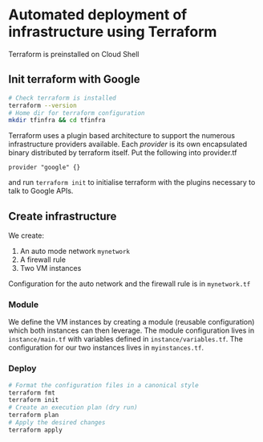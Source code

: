 # Automated deployment of infrastructure using Terraform
Terraform is preinstalled on Cloud Shell
## Init terraform with Google
```sh
# Check terraform is installed
terraform --version
# Home dir for terraform configuration
mkdir tfinfra && cd tfinfra
```
Terraform uses a plugin based architecture to support the numerous infrastructure providers available.
Each _provider_ is its own encapsulated binary distributed by terraform itself.
Put the following into provider.tf
```
provider "google" {}
```
and run `terraform init` to initialise terraform with the plugins necessary to talk to Google APIs.

## Create infrastructure
We create:
1. An auto mode network `mynetwork`
1. A firewall rule
1. Two VM instances

Configuration for the auto network and the firewall rule is in `mynetwork.tf`

### Module
We define the VM instances by creating a module (reusable configuration) which both instances can then leverage.
The module configuration lives in `instance/main.tf` with variables defined in `instance/variables.tf`.
The configuration for our two instances lives in `myinstances.tf`.

### Deploy
```sh
# Format the configuration files in a canonical style
terraform fmt
terraform init
# Create an execution plan (dry run)
terraform plan
# Apply the desired changes
terraform apply
```
